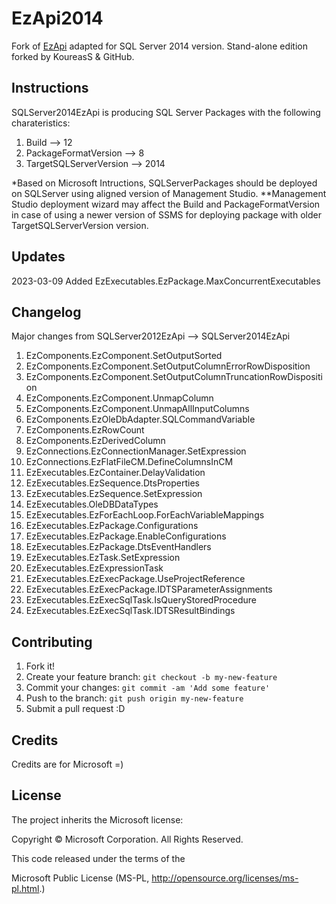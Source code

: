 # EzApi2014

Fork of [EzApi](http://sqlsrvintegrationsrv.codeplex.com/releases/view/21238) adapted for SQL Server 2014 version. Stand-alone edition forked by KoureasS & GitHub.

## Instructions
SQLServer2014EzApi is producing SQL Server Packages with the following charateristics:
1. Build --> 12
2. PackageFormatVersion --> 8
3. TargetSQLServerVersion --> 2014

*Based on Microsoft Intructions, SQLServerPackages should be deployed on SQLServer using aligned version of Management Studio.
**Management Studio deployment wizard may affect the Build and PackageFormatVersion in case of using a newer version of SSMS for deploying package with older TargetSQLServerVersion version.

## Updates
2023-03-09 Added EzExecutables.EzPackage.MaxConcurrentExecutables

## Changelog
Major changes from SQLServer2012EzApi --> SQLServer2014EzApi
1. EzComponents.EzComponent.SetOutputSorted
2. EzComponents.EzComponent.SetOutputColumnErrorRowDisposition
3. EzComponents.EzComponent.SetOutputColumnTruncationRowDisposition
4. EzComponents.EzComponent.UnmapColumn
5. EzComponents.EzComponent.UnmapAllInputColumns
6. EzComponents.EzOleDbAdapter.SQLCommandVariable
7. EzComponents.EzRowCount
8. EzComponents.EzDerivedColumn
9. EzConnections.EzConnectionManager.SetExpression
10. EzConnections.EzFlatFileCM.DefineColumnsInCM
11. EzExecutables.EzContainer.DelayValidation
12. EzExecutables.EzSequence.DtsProperties
13. EzExecutables.EzSequence.SetExpression
14. EzExecutables.OleDBDataTypes
15. EzExecutables.EzForEachLoop.ForEachVariableMappings
16. EzExecutables.EzPackage.Configurations
17. EzExecutables.EzPackage.EnableConfigurations
18. EzExecutables.EzPackage.DtsEventHandlers
19. EzExecutables.EzTask.SetExpression
20. EzExecutables.EzExpressionTask
21. EzExecutables.EzExecPackage.UseProjectReference
22. EzExecutables.EzExecPackage.IDTSParameterAssignments
23. EzExecutables.EzExecSqlTask.IsQueryStoredProcedure
24. EzExecutables.EzExecSqlTask.IDTSResultBindings

## Contributing

1. Fork it!
2. Create your feature branch: `git checkout -b my-new-feature`
3. Commit your changes: `git commit -am 'Add some feature'`
4. Push to the branch: `git push origin my-new-feature`
5. Submit a pull request :D

## Credits

Credits are for Microsoft =)

## License

The project inherits the Microsoft license: 

Copyright © Microsoft Corporation.  All Rights Reserved.

This code released under the terms of the 

Microsoft Public License (MS-PL, http://opensource.org/licenses/ms-pl.html.)
